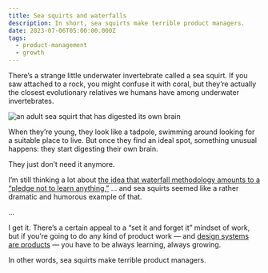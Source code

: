 ```yaml
---
title: Sea squirts and waterfalls
description: In short, sea squirts make terrible product managers.
date: 2023-07-06T05:00:00.000Z
tags:
  - product-management
  - growth
---
```

There’s a strange little underwater invertebrate called a sea squirt. If you saw attached to a rock, you might confuse it with coral, but they’re actually the closest evolutionary relatives we humans have among underwater invertebrates.

![an adult sea squirt that has digested its own brain](https://practicaldesignsystems.com/assets/i/post-sea-squirt.png)

When they’re young, they look like a tadpole, swimming around looking for a suitable place to live. But once they find an ideal spot, something unusual happens: they start digesting their own brain. 

They just don’t need it anymore.

I’m still thinking a lot about [the idea that waterfall methodology amounts to a “pledge not to learn anything,”](https://practicaldesignsystems.com/daily/over-the-design-systems-waterfall/) … and sea squirts seemed like a rather dramatic and humorous example of that.

…

I get it. There’s a certain appeal to a “set it and forget it” mindset of work, but if you’re going to do any kind of product work — and [design systems are products](https://practicaldesignsystems.com/daily/your-design-system-is-a-product/) — you have to be always learning, always growing.

In other words, sea squirts make terrible product managers.